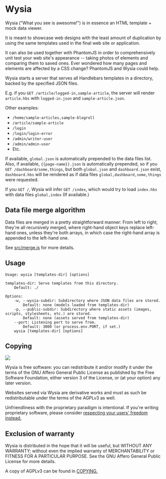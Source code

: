 Wysia
===

Wysia ("What you see is awesome!") is in essence an HTML template + mock data viewer.

It is meant to showcase web designs with the least amount of duplication by using the same templates used in the final web site or application.

It can also be used together with PhantomJS in order to comprehensively unit test your web site's appearance -- taking photos of elements and comparing them to saved ones. Ever wondered how many pages and elements are affected by a CSS change? PhantomJS and Wysia could help.

Wysia starts a server that serves all Handlebars templates in a directory, backed by the specified JSON files.

E.g. if you `GET /article/logged-in,sample-article`, the server will render `article.hbs` with `logged-in.json` and `sample-article.json`.

Other examples:

* `/home/sample-articles,sample-blogroll`
* `/article/sample-article`
* `/login`
* `/login/login-error`
* `/admin/writer-user`
* `/admin/admin-user`
* Etc.

If available, `global.json` is automatically prepended to the data files list. Also, if available, `{{page-name}}.json` is automatically prepended, so if you `GET /dashboard/some,things`, but both `global.json` and `dashboard.json` exist, `dashboard.hbs` will be rendered as if data files `global,dashboard,some,things` were requested.

If you `GET /`, Wysia will infer `GET /index`, which would try to load `index.hbs` with data files `global,index` (If available.)

Data file merge algorithm
---

Data files are merged in a pretty straightforward manner: From left to right, they're all recursively merged, where right-hand object keys replace left-hand ones, unless they're both arrays, in which case the right-hand array is appended to the left-hand one.

See [src/merge.js](src/merge.js) for more details.

Usage
---

	Usage: wysia [templates-dir] [options]

	templates-dir: Serve templates from this directory.
		Default: ./

	Options:
		-w, --wysia-subdir: Subdirectory where JSON data files are stored.
			Default: none (models loaded from templates-dir)
		-p, --public-subdir: Subdirectory where static assets (images, scripts, stylesheets, etc.) are stored.
			Default: none (assets served from templates-dir)
		--port: Listening port to serve from.
			Default: 3000 (or process.env.PORT, if set.)
		wysia [templates-dir] [options]

Copying
---

![](https://www.gnu.org/graphics/agplv3-155x51.png)

Wysia is free software: you can redistribute it and/or modify it under the terms of the GNU Affero General Public License as published by the Free Software Foundation, either version 3 of the License, or (at your option) any later version.

Websites served via Wysia are derivative works and must as such be redistributable under the terms of the AGPLv3 as well.

Unfriendliness with the proprietary paradigm is intentional. If you're writing proprietary software, please consider [respecting your users' freedom instead.](https://www.gnu.org/philosophy/free-sw.html)

Exclusion of warranty
---

Wysia is distributed in the hope that it will be useful, but WITHOUT ANY WARRANTY; without even the implied warranty of MERCHANTABILITY or FITNESS FOR A PARTICULAR PURPOSE. See the GNU Affero General Public License for more details.

A copy of AGPLv3 can be found in [COPYING.](COPYING)
